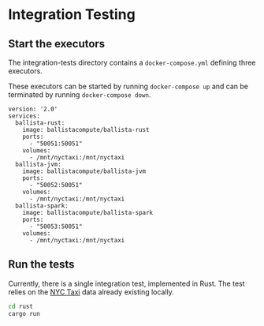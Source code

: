 # Integration Testing

## Start the executors

The integration-tests directory contains a `docker-compose.yml` defining three executors.

These executors can be started by running `docker-compose up` and can be terminated by running `docker-compose down`.

```
version: '2.0'
services:
  ballista-rust:
    image: ballistacompute/ballista-rust
    ports:
      - "50051:50051"
    volumes:
      - /mnt/nyctaxi:/mnt/nyctaxi
  ballista-jvm:
    image: ballistacompute/ballista-jvm
    ports:
      - "50052:50051"
    volumes:
      - /mnt/nyctaxi:/mnt/nyctaxi
  ballista-spark:
    image: ballistacompute/ballista-spark
    ports:
      - "50053:50051"
    volumes:
      - /mnt/nyctaxi:/mnt/nyctaxi
```

## Run the tests

Currently, there is a single integration test, implemented in Rust. The test relies on the [NYC Taxi](nyctaxi.md) data 
already existing locally.

```bash
cd rust
cargo run
```
